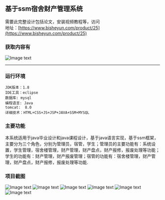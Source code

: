 ## 基于ssm宿舍财产管理系统
需要此完整设计包括论文，安装视频教程等，访问   
地址：[https://www.bisheyun.com/product/25](https://www.bisheyun.com/product/25)

### 获取内容有
![Image text](https://www.bisheyun.com/uploads/images/wangEditor/202105/18/prouduct_1621324933_qAA272Wy31.jpg)


***
### 运行环境 
```
JDK版本：1.8
IDE工具：eclipse
数据库: mysql
编程语言: Java
tomcat:  8.0
详细技术：HTML+CSS+JS+JSP+JAVA+SSM+MYSQL 
```
### 主要功能 
本系统适用于java毕业设计和java课程设计，基于java语言实现，基于ssm框架，主要分为三个角色，分别为管理员，宿管，学生；管理员的主要功能有：系统设置，学生管理，宿舍楼管理，财产管理，财产盘点，财产报修，报废处理等功能；学生的功能有：财产管理，财产报废管理；宿管的功能有：宿舍楼管理，财产管理，财产盘点，财产报修，报废处理等功能. 
### 项目截图  
  ![Image text](https://www.bisheyun.com/uploads/images/wangEditor/202105/18/prouduct_1621324974_YQyLaFDX0l.jpg)
  ![Image text](https://www.bisheyun.com/uploads/images/wangEditor/202105/18/prouduct_1621324974_J4LM4XYQZA.jpg)
  ![Image text](https://www.bisheyun.com/uploads/images/wangEditor/202105/18/prouduct_1621324974_4dfjABjy25.jpg)
  ![Image text](https://www.bisheyun.com/uploads/images/wangEditor/202105/18/prouduct_1621324974_Di41ecPz9a.jpg)
  ![Image text](https://www.bisheyun.com/uploads/images/wangEditor/202105/18/prouduct_1621324974_pYOMLSXf6X.jpg)
  ![Image text](https://www.bisheyun.com/uploads/images/wangEditor/202105/18/prouduct_1621324976_LbxnzJEjaG.jpg)


